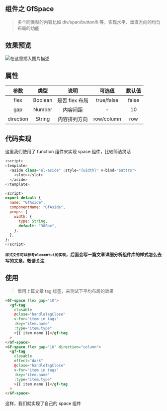 ## 组件之 GfSpace

> 多个同类型的内容比如 div/span/button/li 等，实现水平、垂直方向的均匀布局的功能

## 效果预览

![在这里插入图片描述](https://img-blog.csdnimg.cn/direct/983ee1dad13044fb961fde6af43df7e3.png)

## 属性

|   参数    |  类型   |      说明      |   可选值   | 默认值 |
| :-------: | :-----: | :------------: | :--------: | :----: |
|   flex    | Boolean | 是否 flex 布局 | true/false | false  |
|    gap    | Number  |    内容间距    |     -      |   10   |
| direction | String  |  内容排列方向  | row/column |  row   |

## 代码实现

这里我们使用了 function 组件来实现 space 组件，比较简洁灵活

```js
<script>
<template>
  <aside class="el-aside" :style="{width}" v-bind="$attrs">
    <slot></slot>
  </aside>
</template>

<script>
export default {
  name: "GfAside",
  componentName: "GfAside",
  props: {
    width: {
      type: String,
      default: "300px",
    },
  },
};
</script>
```

**`样式文件可以参考elementui的实现`，后面会写一篇文章详细分析组件库的样式怎么去写的文章，敬请关注**

## 使用

> 借用上篇文章 tag 标签，来测试下平均布局的效果

```html
<Gf-space flex gap="10">
  <gf-tag
    closable
    @close="handleTagClose"
    v-for="item in tags"
    :key="item.name"
    :type="item.type"
    >{{ item.name }}</gf-tag
  >
</Gf-space>
<Gf-space flex gap="10" direction="column">
  <gf-tag
    closable
    effect="dark"
    @close="handleTagClose"
    v-for="item in tags"
    :key="item.name"
    :type="item.type"
    >{{ item.name }}</gf-tag
  >
</Gf-space>
```

这样，我们就实现了自己的 space 组件
